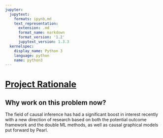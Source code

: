 ```yaml
---
jupyter:
  jupytext:
    formats: ipynb,md
    text_representation:
      extension: .md
      format_name: markdown
      format_version: '1.2'
      jupytext_version: 1.3.3
  kernelspec:
    display_name: Python 3
    language: python
    name: python3
---
```


# <ins>Project Rationale</ins>


## Why work on this problem now? 


The field of causal inference has had a significant boost in interest recently with a new direction of research based on both the potential outcome framework and the double ML methods, as well as causal graphical models put forward by Pearl.
